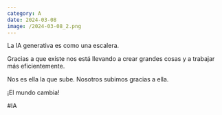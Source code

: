 ```yaml
--- 
category: A 
date: 2024-03-08 
image: /2024-03-08_2.png 
--- 
```


La IA generativa es como una escalera.

Gracias a que existe nos está llevando a crear grandes cosas y a trabajar más eficientemente. 

Nos es ella la que sube. Nosotros subimos gracias a ella.

¡El mundo cambia!

#IA